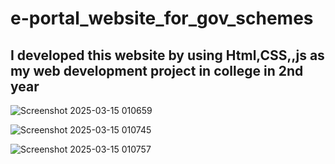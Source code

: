 # e-portal_website_for_gov_schemes
I developed this website by using Html,CSS,,js as my web development project in college in 2nd year
-------------------------------------------------------------------------------------------------------------------------------------------------------------------
![Screenshot 2025-03-15 010659](https://github.com/user-attachments/assets/2152f602-1c1a-4f8e-a16c-9bb22364b67b)


![Screenshot 2025-03-15 010745](https://github.com/user-attachments/assets/be1f8bcd-e021-47d7-b041-9e8e7189eef8)


![Screenshot 2025-03-15 010757](https://github.com/user-attachments/assets/352be912-c184-4a3e-af24-8f4048fbec04)
